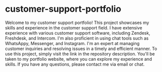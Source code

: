 # customer-support-portfolio
Welcome to my customer support portfolio! This project showcases my skills and experience in the customer support field.
I have extensive experience with various customer support software, including Zendesk, Freshdesk, and Intercom. I'm also proficient in using chat tools such as WhatsAppy, Messenger, and Instagram. I'm an expert at managing customer inquiries and resolving issues in a timely and efficient manner.
To use this project, simply visit the link in the repository description. You'll be taken to my portfolio website, where you can explore my experience and skills. If you have any questions, please contact me via email or chat.
